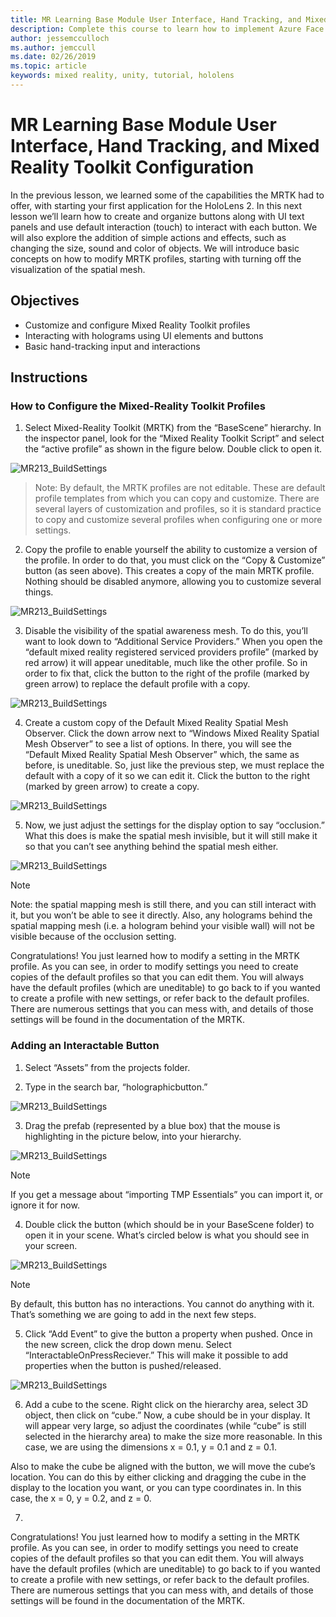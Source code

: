 ```yaml
---
title: MR Learning Base Module User Interface, Hand Tracking, and Mixed Reality Toolkit Configuration
description: Complete this course to learn how to implement Azure Face Recognition within a mixed reality application.
author: jessemcculloch
ms.author: jemccull
ms.date: 02/26/2019
ms.topic: article
keywords: mixed reality, unity, tutorial, hololens
---
```


# MR Learning Base Module User Interface, Hand Tracking, and Mixed Reality Toolkit Configuration

In the previous lesson, we learned some of the capabilities the MRTK had to offer, with starting your first application for the HoloLens 2. In this next lesson we’ll learn how to create and organize buttons along with UI text panels and use default interaction (touch) to interact with each button. We will also explore the addition of simple actions and effects, such as changing the size, sound and color of objects. We will introduce basic concepts on how to modify MRTK profiles, starting with turning off the visualization of the spatial mesh. 

## Objectives

* Customize and configure Mixed Reality Toolkit profiles
* Interacting with holograms using UI elements and buttons
* Basic hand-tracking input and interactions

## Instructions

### How to Configure the Mixed-Reality Toolkit Profiles

1. Select Mixed-Reality Toolkit (MRTK) from the “BaseScene” hierarchy. In the inspector panel, look for the “Mixed Reality Toolkit Script” and select the “active profile” as shown in the figure below. Double click to open it.

![MR213_BuildSettings](images/mrlearning-base-ch2-1step1im.png)

>Note:
>By default, the MRTK profiles are not editable. These are default profile templates from which you can copy and customize. There are several layers of customization and profiles, so it is standard practice to copy and customize several profiles when configuring one or more settings.

2. Copy the profile to enable yourself the ability to customize a version of the profile. In order to do that, you must click on the “Copy & Customize” button (as seen above). This creates a copy of the main MRTK profile. Nothing should be disabled anymore, allowing you to customize several things.

![MR213_BuildSettings](images/mrlearning-base-ch2-1step2im.png)

3. Disable the visibility of the spatial awareness mesh. To do this, you’ll want to look down to “Additional Service Providers.” When you open the “default mixed reality registered serviced providers profile” (marked by red arrow) it will appear uneditable, much like the other profile. So in order to fix that, click the button to the right of the profile (marked by green arrow) to replace the default profile with a copy.

![MR213_BuildSettings](images/mrlearning-base-ch2-1step2im.png)

4. Create a custom copy of the Default Mixed Reality Spatial Mesh Observer. 
Click the down arrow next to “Windows Mixed Reality Spatial Mesh Observer” to see a list of options. In there, you will see the “Default Mixed Reality Spatial Mesh Observer” which, the same as before, is uneditable. So, just like the previous step, we must replace the default with a  copy of it so we can edit it. Click the button to the right (marked by green arrow) to create a copy.

![MR213_BuildSettings](images/mrlearning-base-ch2-1step2im.png)

5. Now, we just adjust the settings for the display option to say “occlusion.” What this does is make the spatial mesh invisible, but it will still make it so that you can’t see anything behind the spatial mesh either.

![MR213_BuildSettings](images/mrlearning-base-ch2-1step2im.png)

>[!Note]
>Note: the spatial mapping mesh is still there, and you can still interact with it, but you won’t be able to see it directly. Also, any holograms behind the spatial mapping mesh (i.e. a hologram behind your visible wall) will not be visible because of the occlusion setting.

Congratulations! You just learned how to modify a setting in the MRTK profile. As you can see, in order to modify settings you need to create copies of the default profiles so that you can edit them. You will always have the default profiles (which are uneditable) to go back to if you wanted to create a profile with new settings, or refer back to the default profiles. There are numerous settings that you can mess with, and details of those settings will be found in the documentation of the MRTK.

### Adding an Interactable Button

1. Select “Assets” from the projects folder.

2. Type in the search bar, “holographicbutton.”

![MR213_BuildSettings](images/mrlearning-base-ch2-2step1im.png)

3. Drag the prefab (represented by a blue box) that the mouse is highlighting in the picture below, into your hierarchy.

![MR213_BuildSettings](images/mrlearning-base-ch2-2step3im.png)

>[!Note]
>If you get a message about “importing TMP Essentials” you can import it, or ignore it for now.

4. Double click the button (which should be in your BaseScene folder) to open it in your scene. What’s circled below is what you should see in your screen. 

![MR213_BuildSettings](images/mrlearning-base-ch2-2step4im.png)

>[!Note]
>By default, this button has no interactions. You cannot do anything with it. That’s something we are going to add in the next few steps.

5. Click “Add Event” to give the button a property when pushed. Once in the new screen, click the drop down menu. Select “InteractableOnPressReciever.” This will make it possible to add properties when the button is pushed/released.

![MR213_BuildSettings](images/mrlearning-base-ch2-2step5im.png)

6. Add a cube to the scene. Right click on the hierarchy area, select 3D object, then click on “cube.”
Now, a cube should be in your display. It will appear very large, so adjust the coordinates (while “cube” is still selected in the hierarchy area) to make the size more reasonable. In this case, we are using the dimensions x = 0.1, y = 0.1 and z = 0.1.

Also to make the cube be aligned with the button, we will move the cube’s location. You can do this by either clicking and dragging the cube in the display to the location you want, or you can type coordinates in. In this case, the x = 0, y = 0.2, and z = 0.

7. 

Congratulations! You just learned how to modify a setting in the MRTK profile. As you can see, in order to modify settings you need to create copies of the default profiles so that you can edit them. You will always have the default profiles (which are uneditable) to go back to if you wanted to create a profile with new settings, or refer back to the default profiles. There are numerous settings that you can mess with, and details of those settings will be found in the documentation of the MRTK.